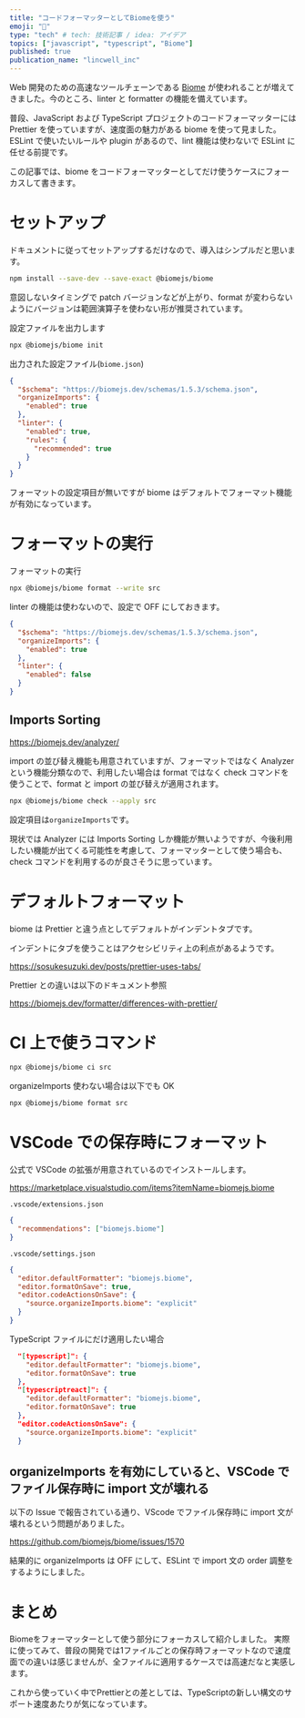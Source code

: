 ```yaml
---
title: "コードフォーマッターとしてBiomeを使う"
emoji: "📎"
type: "tech" # tech: 技術記事 / idea: アイデア
topics: ["javascript", "typescript", "Biome"]
published: true
publication_name: "lincwell_inc"
---
```


Web 開発のための高速なツールチェーンである [Biome](https://biomejs.dev/) が使われることが増えてきました。今のところ、linter と formatter の機能を備えています。

普段、JavaScript および TypeScript プロジェクトのコードフォーマッターには Prettier を使っていますが、速度面の魅力がある biome を使って見ました。ESLint で使いたいルールや plugin があるので、lint 機能は使わないで ESLint に任せる前提です。

この記事では、biome をコードフォーマッターとしてだけ使うケースにフォーカスして書きます。

# セットアップ

ドキュメントに従ってセットアップするだけなので、導入はシンプルだと思います。

```bash
npm install --save-dev --save-exact @biomejs/biome
```

意図しないタイミングで patch バージョンなどが上がり、format が変わらないようにバージョンは範囲演算子を使わない形が推奨されています。

設定ファイルを出力します

```bash
npx @biomejs/biome init
```

出力された設定ファイル(`biome.json`)

```json
{
  "$schema": "https://biomejs.dev/schemas/1.5.3/schema.json",
  "organizeImports": {
    "enabled": true
  },
  "linter": {
    "enabled": true,
    "rules": {
      "recommended": true
    }
  }
}
```

フォーマットの設定項目が無いですが biome はデフォルトでフォーマット機能が有効になっています。

# フォーマットの実行

フォーマットの実行

```bash
npx @biomejs/biome format --write src
```

linter の機能は使わないので、設定で OFF にしておきます。

```json
{
  "$schema": "https://biomejs.dev/schemas/1.5.3/schema.json",
  "organizeImports": {
    "enabled": true
  },
  "linter": {
    "enabled": false
  }
}
```

## Imports Sorting

https://biomejs.dev/analyzer/

import の並び替え機能も用意されていますが、フォーマットではなく Analyzer という機能分類なので、利用したい場合は format ではなく check コマンドを使うことで、format と import の並び替えが適用されます。

```bash
npx @biomejs/biome check --apply src
```

設定項目は`organizeImports`です。

現状では Analyzer には Imports Sorting しか機能が無いようですが、今後利用したい機能が出てくる可能性を考慮して、フォーマッターとして使う場合も、check コマンドを利用するのが良さそうに思っています。

# デフォルトフォーマット

biome は Prettier と違う点としてデフォルトがインデントタブです。

インデントにタブを使うことはアクセシビリティ上の利点があるようです。

https://sosukesuzuki.dev/posts/prettier-uses-tabs/

Prettier との違いは以下のドキュメント参照

https://biomejs.dev/formatter/differences-with-prettier/

# CI 上で使うコマンド

```bash
npx @biomejs/biome ci src
```

organizeImports 使わない場合は以下でも OK

```bash
npx @biomejs/biome format src
```

# VSCode での保存時にフォーマット

公式で VSCode の拡張が用意されているのでインストールします。

https://marketplace.visualstudio.com/items?itemName=biomejs.biome

`.vscode/extensions.json`

```json
{
  "recommendations": ["biomejs.biome"]
}
```

`.vscode/settings.json`

```json
{
  "editor.defaultFormatter": "biomejs.biome",
  "editor.formatOnSave": true,
  "editor.codeActionsOnSave": {
    "source.organizeImports.biome": "explicit"
  }
}
```

TypeScript ファイルにだけ適用したい場合

```json
  "[typescript]": {
    "editor.defaultFormatter": "biomejs.biome",
    "editor.formatOnSave": true
  },
  "[typescriptreact]": {
    "editor.defaultFormatter": "biomejs.biome",
    "editor.formatOnSave": true
  },
  "editor.codeActionsOnSave": {
    "source.organizeImports.biome": "explicit"
  }
```

## organizeImports を有効にしていると、VSCode でファイル保存時に import 文が壊れる

以下の Issue で報告されている通り、VScode でファイル保存時に import 文が壊れるという問題がありました。

https://github.com/biomejs/biome/issues/1570

結果的に organizeImports は OFF にして、ESLint で import 文の order 調整をするようにしました。

# まとめ

Biomeをフォーマッターとして使う部分にフォーカスして紹介しました。
実際に使ってみて、普段の開発では1ファイルごとの保存時フォーマットなので速度面での違いは感じませんが、全ファイルに適用するケースでは高速だなと実感します。

これから使っていく中でPrettierとの差としては、TypeScriptの新しい構文のサポート速度あたりが気になっています。
